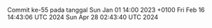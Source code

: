 Commit ke-55 pada tanggal Sun Jan 01 14:00 2023 +0100
Fri Feb 16 14:43:06 UTC 2024
Sun Apr 28 02:43:40 UTC 2024
